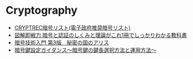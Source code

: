 # Cryptography
- [CRYPTREC暗号リスト(電子政府推奨暗号リスト)](https://www.cryptrec.go.jp/list.html)
- [図解即戦力 暗号と認証のしくみと理論がこれ1冊でしっかりわかる教科書](https://gihyo.jp/dp/ebook/2021/978-4-297-12308-6)
- [暗号技術入門 第3版　秘密の国のアリス](https://www.amazon.co.jp/dp/B015643CPE)
- [暗号鍵設定ガイダンス～暗号鍵の鍵長選択方法と運用方法～](https://www.ipa.go.jp/security/vuln/ckms_setting.html)
